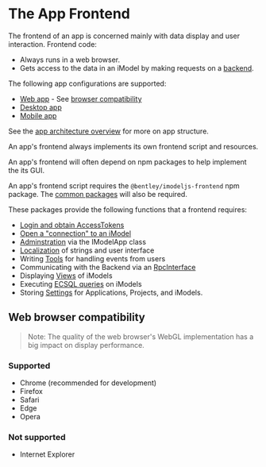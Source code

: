 # The App Frontend

The frontend of an app is concerned mainly with data display and user interaction. Frontend code:
* Always runs in a web browser.
* Gets access to the data in an iModel by making requests on a [backend](../backend/index.md).

The following app configurations are supported:
* [Web app](../App.md#web-apps) - See [browser compatibility](#web-browser-compatibility)
* [Desktop app](../App.md#desktop-apps)
* [Mobile app](../App.md#mobile-apps)

See the [app architecture overview](../../learning/SoftwareArchitecture.md) for more on app structure.

An app's frontend always implements its own frontend script and resources.

An app's frontend will often depend on npm packages to help implement the its GUI.

An app's frontend script requires the `@bentley/imodeljs-frontend` npm package.
The [common packages](..\common\index.md) will also be required.

These packages provide the following functions that a frontend requires:

* [Login and obtain AccessTokens](../common/AccessToken.md)
* [Open a "connection" to an iModel](./IModelConnection.md)
* [Adminstration](./IModelApp.md) via the IModelApp class
* [Localization](./Localization.md) of strings and user interface
* Writing [Tools](./Tools.md) for handling events from users
* Communicating with the Backend via an [RpcInterface](../RpcInterface.md)
* Displaying [Views](./Views.md) of iModels
* Executing [ECSQL queries](./ExecutingECSQL.md) on iModels
* Storing [Settings](./Settings.md) for Applications, Projects, and iModels.

## Web browser compatibility

> Note: The quality of the web browser's WebGL implementation has a big impact on display performance.

### Supported

* Chrome (recommended for development)
* Firefox
* Safari
* Edge
* Opera

### Not supported

* Internet Explorer
